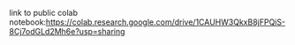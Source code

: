 link to public colab notebook:https://colab.research.google.com/drive/1CAUHW3QkxB8jFPQiS-8Cj7odGLd2Mh6e?usp=sharing